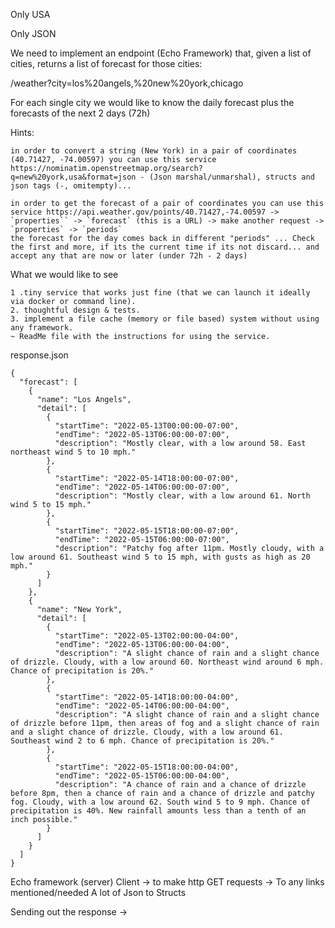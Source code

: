 Only USA

Only JSON

We need to implement an endpoint (Echo Framework) that, given a list of cities, returns a list of forecast for those cities:

/weather?city=los%20angels,%20new%20york,chicago

For each single city we would like to know the daily forecast plus the forecasts of the next 2 days (72h)

Hints:

    in order to convert a string (New York) in a pair of coordinates (40.71427, -74.00597) you can use this service https://nominatim.openstreetmap.org/search?q=new%20york,usa&format=json - (Json marshal/unmarshal), structs and json tags (-, omitempty)... 

    in order to get the forecast of a pair of coordinates you can use this service https://api.weather.gov/points/40.71427,-74.00597 -> `properties`` -> `forecast` (this is a URL) -> make another request -> `properties` -> `periods`
    the forecast for the day comes back in different "periods" ... Check the first and more, if its the current time if its not discard... and accept any that are now or later (under 72h - 2 days)

What we would like to see

    1 .tiny service that works just fine (that we can launch it ideally via docker or command line).
    2. thoughtful design & tests.
    3. implement a file cache (memory or file based) system without using any framework.
    ~ ReadMe file with the instructions for using the service.

response.json
```
{
  "forecast": [
    {
      "name": "Los Angels",
      "detail": [
        {
          "startTime": "2022-05-13T00:00:00-07:00",
          "endTime": "2022-05-13T06:00:00-07:00",
          "description": "Mostly clear, with a low around 58. East northeast wind 5 to 10 mph."
        },
        {
          "startTime": "2022-05-14T18:00:00-07:00",
          "endTime": "2022-05-14T06:00:00-07:00",
          "description": "Mostly clear, with a low around 61. North wind 5 to 15 mph."
        },
        {
          "startTime": "2022-05-15T18:00:00-07:00",
          "endTime": "2022-05-15T06:00:00-07:00",
          "description": "Patchy fog after 11pm. Mostly cloudy, with a low around 61. Southeast wind 5 to 15 mph, with gusts as high as 20 mph."
        }
      ]
    },
    {
      "name": "New York",
      "detail": [
        {
          "startTime": "2022-05-13T02:00:00-04:00",
          "endTime": "2022-05-13T06:00:00-04:00",
          "description": "A slight chance of rain and a slight chance of drizzle. Cloudy, with a low around 60. Northeast wind around 6 mph. Chance of precipitation is 20%."
        },
        {
          "startTime": "2022-05-14T18:00:00-04:00",
          "endTime": "2022-05-14T06:00:00-04:00",
          "description": "A slight chance of rain and a slight chance of drizzle before 11pm, then areas of fog and a slight chance of rain and a slight chance of drizzle. Cloudy, with a low around 61. Southeast wind 2 to 6 mph. Chance of precipitation is 20%."
        },
        {
          "startTime": "2022-05-15T18:00:00-04:00",
          "endTime": "2022-05-15T06:00:00-04:00",
          "description": "A chance of rain and a chance of drizzle before 8pm, then a chance of rain and a chance of drizzle and patchy fog. Cloudy, with a low around 62. South wind 5 to 9 mph. Chance of precipitation is 40%. New rainfall amounts less than a tenth of an inch possible."
        }
      ]
    }
  ]
}
```

Echo framework (server)
Client -> to make http GET requests -> To any links mentioned/needed
A lot of Json to Structs

Sending out the response -> 



